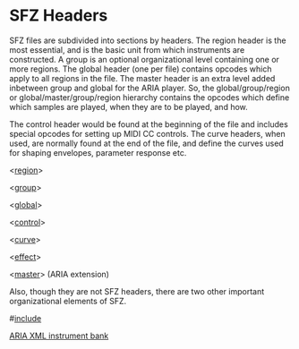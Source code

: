 # SFZ Headers

SFZ files are subdivided into sections by headers. The region header is the most
essential, and is the basic unit from which instruments are constructed. A group
is an optional organizational level containing one or more regions. The global
header (one per file) contains opcodes which apply to all regions in the file.
The master header is an extra level added inbetween group and global for the
ARIA player. So, the global/group/region or global/master/group/region hierarchy
contains the opcodes which define which samples are played, when they are to be
played, and how.

The control header would be found at the beginning of the file and includes
special opcodes for setting up MIDI CC controls. The curve headers, when used,
are normally found at the end of the file, and define the curves used for
shaping envelopes, parameter response etc.

<[region](/headers/region)>

<[group](/headers/group)>

<[global](/headers/global)>

<[control](/headers/control)>

<[curve](/headers/curve)>

<[effect](/headers/effect)>

<[master](/headers/master)> (ARIA extension)

Also, though they are not SFZ headers, there are two other important
organizational elements of SFZ.

\#[include](/directives/include)

[ARIA XML instrument bank](/aria/xml_instrument_bank)
